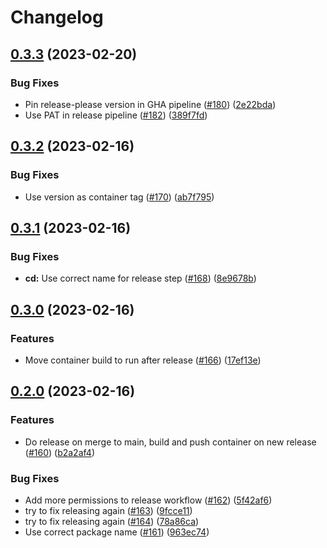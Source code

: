 # Changelog

## [0.3.3](https://github.com/juissi-t/in-game-messages/compare/v0.3.2...v0.3.3) (2023-02-20)


### Bug Fixes

* Pin release-please version in GHA pipeline ([#180](https://github.com/juissi-t/in-game-messages/issues/180)) ([2e22bda](https://github.com/juissi-t/in-game-messages/commit/2e22bdafad715d3fbf06bc230fedaf07a45913f7))
* Use PAT in release pipeline ([#182](https://github.com/juissi-t/in-game-messages/issues/182)) ([389f7fd](https://github.com/juissi-t/in-game-messages/commit/389f7fd9bcb9566ca857931fd491f3697e0553a2))

## [0.3.2](https://github.com/juissi-t/in-game-messages/compare/v0.3.1...v0.3.2) (2023-02-16)


### Bug Fixes

* Use version as container tag ([#170](https://github.com/juissi-t/in-game-messages/issues/170)) ([ab7f795](https://github.com/juissi-t/in-game-messages/commit/ab7f795ce115d77f2fdddbd400a9e72f86d9ee8a))

## [0.3.1](https://github.com/juissi-t/in-game-messages/compare/v0.3.0...v0.3.1) (2023-02-16)


### Bug Fixes

* **cd:** Use correct name for release step ([#168](https://github.com/juissi-t/in-game-messages/issues/168)) ([8e9678b](https://github.com/juissi-t/in-game-messages/commit/8e9678b07d5ec710fb42849b3e4935e88a721796))

## [0.3.0](https://github.com/juissi-t/in-game-messages/compare/v0.2.0...v0.3.0) (2023-02-16)


### Features

* Move container build to run after release ([#166](https://github.com/juissi-t/in-game-messages/issues/166)) ([17ef13e](https://github.com/juissi-t/in-game-messages/commit/17ef13ead3bc63176c0de444869b31cf0df42a5e))

## [0.2.0](https://github.com/juissi-t/in-game-messages/compare/0.1.0...v0.2.0) (2023-02-16)


### Features

* Do release on merge to main, build and push container on new release ([#160](https://github.com/juissi-t/in-game-messages/issues/160)) ([b2a2af4](https://github.com/juissi-t/in-game-messages/commit/b2a2af4667c151ee2536327fb72a1d43e71766b6))


### Bug Fixes

* Add more permissions to release workflow ([#162](https://github.com/juissi-t/in-game-messages/issues/162)) ([5f42af6](https://github.com/juissi-t/in-game-messages/commit/5f42af662eb3bcff71f0daede4794b6c7fa8be34))
* try to fix releasing again ([#163](https://github.com/juissi-t/in-game-messages/issues/163)) ([9fcce11](https://github.com/juissi-t/in-game-messages/commit/9fcce110849757b12ad11398dfbc48aacaba7002))
* try to fix releasing again ([#164](https://github.com/juissi-t/in-game-messages/issues/164)) ([78a86ca](https://github.com/juissi-t/in-game-messages/commit/78a86ca15eb7a7adce384d73f9d4790f29adc6e9))
* Use correct package name ([#161](https://github.com/juissi-t/in-game-messages/issues/161)) ([963ec74](https://github.com/juissi-t/in-game-messages/commit/963ec7494ddd09d3f4f294161ed9fc853df2cb57))
